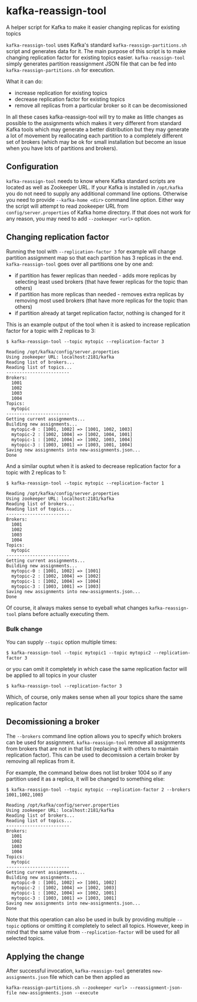 # kafka-reassign-tool
A helper script for Kafka to make it easier changing replicas for existing topics

`kafka-reassign-tool` uses Kafka's standard `kafka-reassign-partitions.sh` script and generates data for it.
The main purpose of this script is to make changing replication factor for existing topics easier.
`kafka-reassign-tool` simply generates partition reassignment JSON file that can be fed into `kafka-reassign-partitions.sh`
for execution.

What it can do:
* increase replication for existing topics
* decrease replication factor for existing topics
* remove all replicas from a particular broker so it can be decomissioned

In all these cases kafka-reassign-tool will try to make as little changes as possible to the assignments which makes it very
different from standard Kafka tools which may generate a better distribution but they may generate a lot of movement
by reallocating each partition to a completely different set of brokers (which may be ok for small installation but
become an issue when you have lots of partitions and brokers).

## Configuration
`kafka-reassign-tool` needs to know where Kafka standard scripts are located as well as Zookeeper URL.
If your Kafka is installed in `/opt/kafka` you do not need to supply any additional command line options. Otherwise you
need to provide `--kafka-home <dir>` command line option.
Either way the script will attempt to read zookeeper URL from `config/server.properties` of Kafka home directory.
If that does not work for any reason, you may need to add `--zookeeper <url>` option.

## Changing replication factor
Running the tool with `--replication-factor 3` for example will change partition assignment map so that each partition has 3 replicas in the end.
`kafka-reassign-tool` goes over all partitions one by one and:
* if partition has fewer replicas than needed - adds more replicas by selecting least used brokers (that have fewer replicas for the topic than others)
* if partition has more replicas than needed - removes extra replicas by removing most used brokers (that have more replicas for the topic than others)
* if partition already at target replication factor, nothing is changed for it

This is an example output of the tool when it is asked to increase replication factor for a topic with 2 replicas to 3:
```
$ kafka-reassign-tool --topic mytopic --replication-factor 3

Reading /opt/kafka/config/server.properties
Using zookeeper URL: localhost:2181/kafka
Reading list of brokers...
Reading list of topics...
------------------------
Brokers:
  1001
  1002
  1003
  1004
Topics:
  mytopic
------------------------
Getting current assignments...
Building new assignments...
  mytopic-0 : [1001, 1002] => [1001, 1002, 1003]
  mytopic-2 : [1002, 1004] => [1002, 1004, 1001]
  mytopic-1 : [1002, 1004] => [1002, 1003, 1004]
  mytopic-3 : [1003, 1001] => [1003, 1001, 1004]
Saving new assignments into new-assignments.json...
Done
```
And a similar ouptut when it is asked to decrease replication factor for a topic with 2 replicas to 1:
```
$ kafka-reassign-tool --topic mytopic --replication-factor 1

Reading /opt/kafka/config/server.properties
Using zookeeper URL: localhost:2181/kafka
Reading list of brokers...
Reading list of topics...
------------------------
Brokers:
  1001
  1002
  1003
  1004
Topics:
  mytopic
------------------------
Getting current assignments...
Building new assignments...
  mytopic-0 : [1001, 1002] => [1001]
  mytopic-2 : [1002, 1004] => [1002]
  mytopic-1 : [1002, 1004] => [1004]
  mytopic-3 : [1003, 1001] => [1003]
Saving new assignments into new-assignments.json...
Done
```

Of course, it always makes sense to eyeball what changes `kafka-reassign-tool` plans before actually executing them.

### Bulk change
You can supply `--topic` option multiple times:
```
$ kafka-reassign-tool --topic mytopic1 --topic mytopic2 --replication-factor 3
```
or you can omit it completely in which case the same replication factor will be applied to all topics in your cluster
```
$ kafka-reassign-tool --replication-factor 3
```
Which, of course, only makes sense when all your topics share the same replication factor

## Decomissioning a broker
The `--brokers` command line option allows you to specify which brokers can be used for assignment.
`kafka-reassign-tool` remove all assignments from brokers that are not in that list (replacing it with others to maintain replication factor).
This can be used to decomission a certain broker by removing all replicas from it.

For example, the command below does not list broker 1004 so if any partition used it as a replica, it will be changed to something else:
```
$ kafka-reassign-tool --topic mytopic --replication-factor 2 --brokers 1001,1002,1003

Reading /opt/kafka/config/server.properties
Using zookeeper URL: localhost:2181/kafka
Reading list of brokers...
Reading list of topics...
------------------------
Brokers:
  1001
  1002
  1003
  1004
Topics:
  mytopic
------------------------
Getting current assignments...
Building new assignments...
  mytopic-0 : [1001, 1002] => [1001, 1002]
  mytopic-2 : [1002, 1004] => [1002, 1003]
  mytopic-1 : [1002, 1004] => [1002, 1001]
  mytopic-3 : [1003, 1001] => [1003, 1001]
Saving new assignments into new-assignments.json...
Done
```

Note that this operation can also be used in bulk by providing multiple `--topic` options or omitting it completely to select all topics.
However, keep in mind that the same value from `--replication-factor` will be used for all selected topics.

## Applying the change
After successful invocation, `kafka-reassign-tool` generates `new-assignments.json` file which can be then applied as
```
kafka-reassign-partitions.sh --zookeeper <url> --reassignment-json-file new-assignments.json --execute
```


